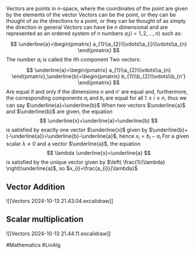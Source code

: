 Vectors are points in $n$-space, where the coordinates of the point are given by the elements of the vector
Vectors can be the point, or they can be thought of as the directions to a point, or they can be thought of as simply the direction in general
Vectors can have be $n$ dimensional and are represented as an ordered system of $n$ numbers $a_{i}(i=1,2,\dots,n)$ such as:
$$
\underline{a}=\begin{pmatrix}
a_{1}\\a_{2}\\\vdots\\a_{i}\\\vdots\\a_{n}
\end{pmatrix}
$$
The number $a_{i}$ is called the $i$th component
Two vectors:
$$
\underline{a}=\begin{pmatrix}
a_{1}\\a_{2}\\\vdots\\a_{n}
\end{pmatrix},\underline{b}=\begin{pmatrix}
b_{1}\\b_{2}\\\vdots\\b_{n'}
\end{pmatrix}
$$
Are equal if and only if the dimensions $n$ and $n'$ are equal and, furthermore, the corresponding components $a_{i}$ and $b_{i}$ are equal for all $1\leq i\leq n$, thus we can say $\underline{a}=\underline{b}$
When two vectors $\underline{a}$ and $\underline{b}$ are given, the equation
$$
\underline{x}+\underline{a}=\underline{b}
$$
is satisfied by exactly one vector $\underline{x}$ given by $\underline{b}+(-\underline{a})=\underline{b}-\underline{a}$, hence $x_{i}=b_{i}-a_{i}$
For a given scalar $\lambda \neq 0$ and a vector $\underline{a}$, the equation
$$
\lambda \underline{x}=\underline{a}
$$
is satisfied by the unique vector given by $\left( \frac{1}{\lambda} \right)\underline{a}$, so $x_{i}=\frac{a_{i}}{\lambda}$
## Vector Addition
![[Vectors 2024-10-13 21.43.04.excalidraw]]

## Scalar multiplication
![[Vectors 2024-10-13 21.44.11.excalidraw]]

#Mathematics #LinAlg 